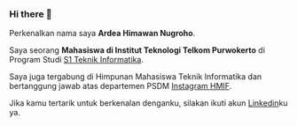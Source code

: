 ### Hi there 👋

Perkenalkan nama saya **Ardea Himawan Nugroho**.

Saya seorang **Mahasiswa di Institut Teknologi Telkom Purwokerto** di Program Studi [S1 Teknik Informatika](https://s1if.ittelkom-pwt.ac.id/).

Saya juga tergabung di Himpunan Mahasiswa Teknik Informatika dan bertanggung jawab atas departemen PSDM [Instagram HMIF](https://www.instagram.com/hmif_ittelkompwt/).

Jika kamu tertarik untuk berkenalan denganku, silakan ikuti akun [Linkedin](https://www.linkedin.com/in/ardeahnugroho/)ku ya.
